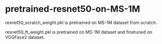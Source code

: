 # pretrained-resnet50-on-MS-1M

resnet50_scratch_weight.pkl is pretrained on MS-1M dataset from scratch.

resnet50_ft_weight.pkl is pretrained on MS-1M dataset and finetuned on VGGFace2 dataset.
